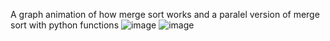 A graph animation of how merge sort works and a paralel version of merge sort with python functions
![image](https://github.com/obugtekin/MergeSort/assets/73197610/76557d8a-c5bf-45db-a13f-896d13db2374)
![image](https://github.com/obugtekin/MergeSort/assets/73197610/93efe42f-5354-4c40-9f15-d0d114493313)


